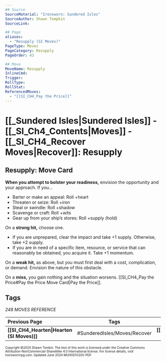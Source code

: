 ```yaml
---
## Source
SourceMaterial: "Ironsworn: Sundered Isles"
SourceAuthor: Shawn Tompkin
SourceLink: 

## Page
aliases: 
  - "Resupply (SI Moves)"
PageType: Moves
PageCategory: Resupply
PageOrder: 43

## Move
MoveName: Resupply
InlineCmd: 
Trigger: 
RollType: 
RollStat: 
ReferencedMoves:
  - "[[SI_CH4_Pay the Price]]"
---
```

# [[_Sundered Isles|Sundered Isles]] - [[_SI_Ch4_Contents|Moves]] - [[_SI_CH4_Recover Moves|Recover]]: Resupply
## Resupply: Move Card
**When you attempt to bolster your readiness,** envision the opportunity and your approach.
If you…
- Barter or make an appeal: Roll +heart
- Threaten or seize: Roll +iron
- Steal or swindle: Roll +shadow
- Scavenge or craft: Roll +wits
- Gear up from your ship’s stores: Roll +supply (hold)

On a **strong hit,** choose one.
- If you are unprepared, clear the impact and take +1 supply. Otherwise, take +2 supply.
- If you are in need of a specific item, resource, or service that can reasonably be obtained, you acquire it. Take +1 momentum.

On a **weak hit,** as above, but you must first deal with a cost, complication, or demand. Envision the nature of this obstacle.

On a **miss,** you gain nothing and the situation worsens. [[SI_CH4_Pay the Price#Pay the Price Move Card|Pay the Price]].

## Tags
*248 MOVES REFERENCE*

| Previous Page | Tags | Next Page |
| :--- | :---: | ---: |
| **[[SI_CH4_Hearten\|Hearten (SI Moves)]]** | #SunderedIsles/Moves/Recover | **[[SI_CH4_Repair\|Repair (SI Moves)]]** |

<font size=-2>Copyright ©2024 Shawn Tomkin. The text of this work is licensed under the Creative Commons Attribution-NonCommercial-ShareAlike 4.0 International license. For license details, visit ironswornrpg.com. Updated June 2024 MUH051V200-PDF</font>